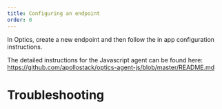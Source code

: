 ```yaml
---
title: Configuring an endpoint
order: 0
---
```


In Optics, create a new endpoint and then follow the in app configuration instructions. 

The detailed instructions for the Javascript agent can be found here: https://github.com/apollostack/optics-agent-js/blob/master/README.md

# Troubleshooting
